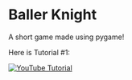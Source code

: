 # Baller Knight
A short game made using pygame!

Here is Tutorial #1:

[![YouTube Tutorial](https://img.youtube.com/vi/-3oC2C5oNFc/0.jpg)](https://www.youtube.com/watch?v=-3oC2C5oNFc)
